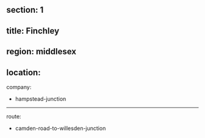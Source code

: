 section: 1
----
title: Finchley
----
region: middlesex
----
location: 
----
company:
- hampstead-junction
----
route:
- camden-road-to-willesden-junction
